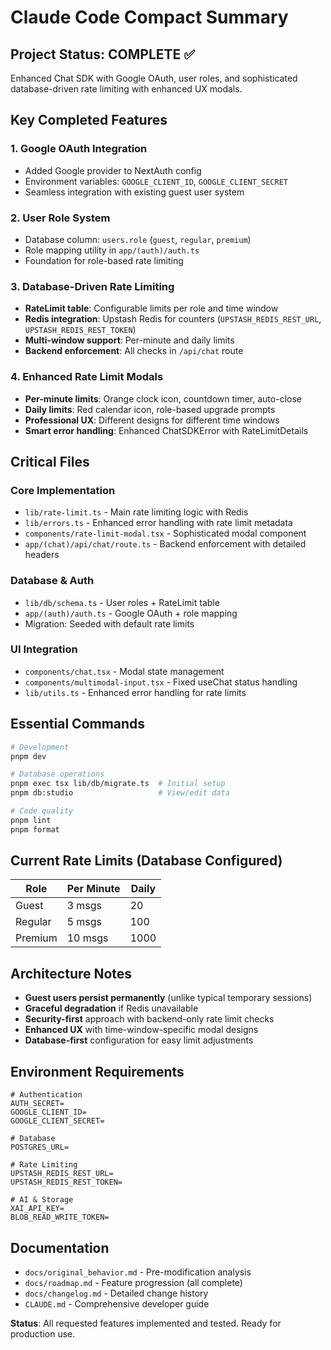 # Claude Code Compact Summary

## Project Status: COMPLETE ✅

Enhanced Chat SDK with Google OAuth, user roles, and sophisticated database-driven rate limiting with enhanced UX modals.

## Key Completed Features

### 1. Google OAuth Integration
- Added Google provider to NextAuth config
- Environment variables: `GOOGLE_CLIENT_ID`, `GOOGLE_CLIENT_SECRET`
- Seamless integration with existing guest user system

### 2. User Role System
- Database column: `users.role` (`guest`, `regular`, `premium`)
- Role mapping utility in `app/(auth)/auth.ts`
- Foundation for role-based rate limiting

### 3. Database-Driven Rate Limiting
- **RateLimit table**: Configurable limits per role and time window
- **Redis integration**: Upstash Redis for counters (`UPSTASH_REDIS_REST_URL`, `UPSTASH_REDIS_REST_TOKEN`)
- **Multi-window support**: Per-minute and daily limits
- **Backend enforcement**: All checks in `/api/chat` route

### 4. Enhanced Rate Limit Modals
- **Per-minute limits**: Orange clock icon, countdown timer, auto-close
- **Daily limits**: Red calendar icon, role-based upgrade prompts
- **Professional UX**: Different designs for different time windows
- **Smart error handling**: Enhanced ChatSDKError with RateLimitDetails

## Critical Files

### Core Implementation
- `lib/rate-limit.ts` - Main rate limiting logic with Redis
- `lib/errors.ts` - Enhanced error handling with rate limit metadata
- `components/rate-limit-modal.tsx` - Sophisticated modal component
- `app/(chat)/api/chat/route.ts` - Backend enforcement with detailed headers

### Database & Auth
- `lib/db/schema.ts` - User roles + RateLimit table
- `app/(auth)/auth.ts` - Google OAuth + role mapping
- Migration: Seeded with default rate limits

### UI Integration
- `components/chat.tsx` - Modal state management
- `components/multimodal-input.tsx` - Fixed useChat status handling
- `lib/utils.ts` - Enhanced error handling for rate limits

## Essential Commands

```bash
# Development
pnpm dev

# Database operations
pnpm exec tsx lib/db/migrate.ts  # Initial setup
pnpm db:studio                   # View/edit data

# Code quality
pnpm lint
pnpm format
```

## Current Rate Limits (Database Configured)

| Role    | Per Minute | Daily |
|---------|------------|-------|
| Guest   | 3 msgs     | 20    |
| Regular | 5 msgs     | 100   |
| Premium | 10 msgs    | 1000  |

## Architecture Notes

- **Guest users persist permanently** (unlike typical temporary sessions)
- **Graceful degradation** if Redis unavailable
- **Security-first** approach with backend-only rate limit checks
- **Enhanced UX** with time-window-specific modal designs
- **Database-first** configuration for easy limit adjustments

## Environment Requirements

```env
# Authentication
AUTH_SECRET=
GOOGLE_CLIENT_ID=
GOOGLE_CLIENT_SECRET=

# Database
POSTGRES_URL=

# Rate Limiting
UPSTASH_REDIS_REST_URL=
UPSTASH_REDIS_REST_TOKEN=

# AI & Storage
XAI_API_KEY=
BLOB_READ_WRITE_TOKEN=
```

## Documentation

- `docs/original_behavior.md` - Pre-modification analysis
- `docs/roadmap.md` - Feature progression (all complete)
- `docs/changelog.md` - Detailed change history
- `CLAUDE.md` - Comprehensive developer guide

**Status**: All requested features implemented and tested. Ready for production use.